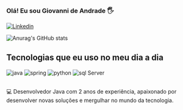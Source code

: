 ### Olá! Eu sou Giovanni de Andrade 🖐️

[![Linkedin](https://img.shields.io/badge/LinkedIn-0077B5?style=for-the-badge&logo=linkedin&logoColor=white)](https://www.linkedin.com/in/giovanni-aprile/)

![Anurag's GitHub stats](https://github-readme-stats.vercel.app/api?username=anuraghazra&show_icons=true&theme=onedark)


## Tecnologias que eu uso no meu dia a dia

<div style="display: inline_block">
  <img align="center" alt="java" src="https://img.shields.io/badge/Java-ED8B00?style=for-the-badge&logo=openjdk&logoColor=white" />

  <img align="center" alt="spring" src="https://img.shields.io/badge/Spring-6DB33F?style=for-the-badge&logo=spring&logoColor=white" />

  <img align="center" alt="python" src="    https://img.shields.io/badge/Python-3776AB?style=for-the-badge&logo=python&logoColor=white" />

  <img align="center" alt="sql Server" src="https://img.shields.io/badge/Microsoft_SQL_Server-CC2927?style=for-the-badge&logo=microsoft-sql-server&logoColor=white" />
</div><br/>

💻 Desenvolvedor Java com 2 anos de experiência, apaixonado por desenvolver novas soluções e mergulhar no mundo da tecnologia.
